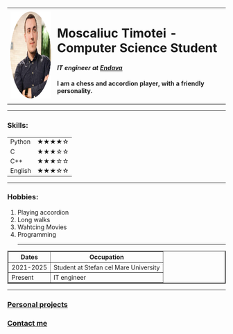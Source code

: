 <!DOCTYPE html>
<html lang="en" dir="ltr">
  <head>
    <meta charset="utf-8">
    <title>Timotei's Personal Site</title>
  </head>
  <body>
    <table cellspacing="20">
      <tr>
        <td><img src="Profile picture.png" width="200" height="200" alt="Timothy's profile pictre"</img></td>
        <td><h1>Moscaliuc Timotei - Computer Science Student</h1>
        <h4><em>IT engineer at <strong><a href="https://www.endava.com/">Endava</a></strong></em></h4>
        <h4>I am a chess and accordion player, with a friendly personality.</h4></td>
      </tr>
    </table>



<hr>
<h3>Skills:</h3>
<table>
  <tr>
    <td>Python</td>
    <td>★★★★☆</td>
  </tr>
  <tr>
    <td>C</td>
    <td>★★★☆☆</td>
  </tr>
  <tr>
    <td>C++</td>
    <td>★★★☆☆</td>
  </tr>
  <tr>
    <td>English</td>
    <td>★★★☆☆</td>
  </tr>
</table>

<hr>

<h3>Hobbies:</h3>
<ol>
  <li>Playing accordion</li>
  <li>Long walks</li>
  <li>Wahtcing Movies</li>
  <li>Programming</li>

 <hr> 

</ol>
<table border="2">
  <thead>
    <tr>
      <th>Dates</th>
      <th>Occupation</th>
    </tr>
  </thead>
  <tbody>
    <tr>
    <td>2021-2025</td>
    <td>Student at Stefan cel Mare University</td>
  </tr>
  <tr>
    <td>Present</td>
    <td>IT engineer</td>
  </tr>
  </tbody>
  <tfoot>
    
  </tfoot>
  
</table>
<hr>
  <h3><a href="personal_projects.html">Personal projects</a></h3>
  <h3><a href="contact.html">Contact me</a></h3>
</ol>


  </body>
</html>
